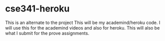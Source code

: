 # cse341-heroku
This is an alternate to the project
This will be my academind/heroku code.  I will use this for the academind videos and also for heroku.  This will also be what I submit for the prove assignments.
